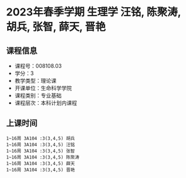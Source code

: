 # 2023年春季学期 生理学 汪铭, 陈聚涛, 胡兵, 张智, 薛天, 晋艳






## 课程信息

- 课程号：008108.03
- 学分：3
- 教学类型：理论课
- 开课单位：生命科学学院
- 课程类别：专业基础
- 课程层次：本科计划内课程

## 上课时间

```
1~16周 3A104 :3(3,4,5) 胡兵
1~16周 3A104 :3(3,4,5) 汪铭
1~16周 3A104 :3(3,4,5) 张智
1~16周 3A104 :3(3,4,5) 陈聚涛
1~16周 3A104 :3(3,4,5) 薛天
1~16周 3A104 :3(3,4,5) 晋艳
```

